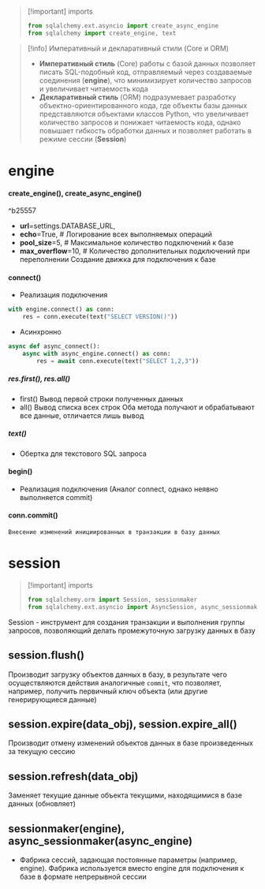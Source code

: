 >[!important] imports
>```python
>from sqlalchemy.ext.asyncio import create_async_engine
>from sqlalchemy import create_engine, text
>```


> [!info] Императивный и декларативный стили (Core и ORM)
> - **Императивный стиль** (Core) работы с базой данных позволяет писать SQL-подобный код, отправляемый через создаваемые соединения (**engine**), что минимизирует количество запросов и увеличивает читаемость кода
> - **Декларативный стиль** (ORM) подразумевает разработку объектно-ориентированного кода, где объекты базы данных представляются объектами классов Python, что увеличивает количество запросов и понижает читаемость кода, однако повышает гибкость обработки данных и позволяет работать в режиме сессии (**Session**)

# engine
#### create_engine(), create_async_engine()

^b25557

- **url**=settings.DATABASE_URL,
- **echo**=True, # Логирование всех выполняемых операций
- **pool_size**=5, # Максимальное количество подключений к базе
- **max_overflow**=10, # Количество дополнительных подключений при переполнении
 Создание движка для подключения к базе
#### connect()
- Реализация подключения
```python
with engine.connect() as conn:
	res = conn.execute(text("SELECT VERSION()"))
```
- Асинхронно
```python
async def async_connect():
	async with async_engine.connect() as conn:
		res = await conn.execute(text("SELECT 1,2,3"))
```
##### res.first(), res.all()
- first()
	Вывод первой строки полученных данных
- all()
	Вывод списка всех строк
Оба метода получают и обрабатывают все данные, отличается лишь вывод
##### text()
- Обертка для текстового SQL запроса
#### begin()
- Реализация подключения (Аналог сonnect, однако неявно выполняется commit)
#### conn.commit()
	Внесение изменений инициированных в транзакции в базу данных
# session
>[!important] imports
>```python
>from sqlalchemy.orm import Session, sessionmaker
>from sqlalchemy.ext.asyncio import AsyncSession, async_sessionmaker
>```

Session - инструмент для создания транзакции и выполнения группы запросов, позволяющий делать промежуточную загрузку данных в базу
## session.flush()
Производит загрузку объектов данных в базу, в результате чего осуществляются действия аналогичные `commit`, что позволяет, например, получить первичный ключ объекта (или другие генерирующиеся данные)
## session.expire(data_obj), session.expire_all()
Производит отмену изменений объектов данных в базе произведенных за текущую сессию
## session.refresh(data_obj)
Заменяет текущие данные объекта текущими, находящимися в базе данных (обновляет)
## sessionmaker(engine), async_sessionmaker(async_engine)
- Фабрика сессий, задающая постоянные параметры (например, engine).
Фабрика используется вместо engine для подключения к базе в формате непрерывной сессии